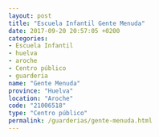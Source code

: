 ```yaml
---
layout: post
title: "Escuela Infantil Gente Menuda"
date: 2017-09-20 20:57:05 +0200
categories:
- Escuela Infantil
- huelva
- aroche
- Centro público
- guarderia
name: "Gente Menuda"
province: "Huelva"
location: "Aroche"
code: "21006518"
type: "Centro público"
permalink: /guarderias/gente-menuda.html
---
```

